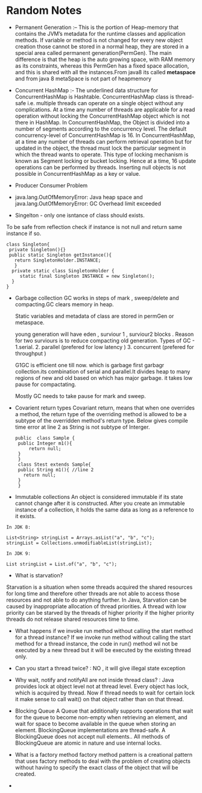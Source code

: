 # Random Notes

- Permanent Generation :– This is the portion of Heap-memory that contains the JVM’s metadata for the runtime classes and application methods.
 If variable or method is not changed for every new object creation those cannot be stored in a normal heap, 
 they are stored in a special area called permanent generation(PermGen).
 The main difference is that the heap is the auto growing space, with RAM memory as its constraints, 
 whereas this PermGen has a fixed space allocation, and this is shared with all the instances.From java8 its called **metaspace** and 
 from java 8 metaSpace is not    part of heapmemory

- Concurrent HashMap :- The underlined data structure for ConcurrentHashMap is Hashtable.
ConcurrentHashMap class is thread-safe i.e. multiple threads can operate on a single object without any complications.
At a time any number of threads are applicable for a read operation without locking the ConcurrentHashMap object which is not there in HashMap.
In ConcurrentHashMap, the Object is divided into a number of segments according to the concurrency level.
The default concurrency-level of ConcurrentHashMap is 16.
In ConcurrentHashMap, at a time any number of threads can perform retrieval operation but for updated in the object, the thread must lock the particular segment in which the thread wants to operate. This type of locking mechanism is known as Segment locking or bucket locking. Hence at a time, 16 update operations can be performed by threads.
Inserting null objects is not possible in ConcurrentHashMap as a key or value.

- Producer Consumer Problem
-  java.lang.OutOfMemoryError: Java heap space  and   java.lang.OutOfMemoryError: GC Overhead limit exceeded
-  Singelton - only one isntance of class should exists.
  
  To be safe from reflection check if instance is not null and return same instance if so.
  ````
  class Singleton{
   private Singleton(){}
   public static Singleton getInstance(){
     return SingletonHolder.INSTANCE;
     }
    private static class SingletonHolder {
       static final Singleton INSTANCE = new Singleton();
    }
  }
  ````
 - Garbage collection
   GC works in steps of mark , sweep/delete and compacting.GC clears memory in heap.
   
   Static variables and metadata of class are stored in permGen or metaspace.
   
   young generation will have eden , surviour 1 , surviour2 blocks . Reason for two surviours is to reduce compacting
   old generation.
   Types of GC - 1.serial.   2. parallel (prefered for low latency )      3. concurrent (prefered for throughput )
   
   G1GC is efficient one till now. which is garbage first garbagr collection.its combination of serial and parallel.It divides heap to many regions of new and old based on which has major garbage. it takes low pause for compactating. 
   
   Mostly GC needs to take pause for mark and sweep.
   
 - Covarient return types
   Covariant return, means that when one overrides a method, the return type of the overriding method is allowed to be a subtype of the overridden method's return type.
   Below gives compile time error at line 2 as String is not subtype of Interger.
   ```
   public  class Sample {
    public Integer m1(){
        return null;
    }
    }
    class Stest extends Sample{
    public String m1(){ //line 2
      return null;
    }
    }
 - Immutable collections
   An object is considered immutable if its state cannot change after it is constructed. After you create an immutable instance of a collection, it holds the same data as long as a reference to it exists.

```
In JDK 8:

List<String> stringList = Arrays.asList("a", "b", "c");
stringList = Collections.unmodifiableList(stringList);

In JDK 9:

List stringList = List.of("a", "b", "c");
```
- What is starvation?

 Starvation is a situation when some threads acquired the shared resources for long time and therefore other threads are not able to access those resources and not able to do anything further.
  In Java, Starvation can be caused by inappropriate allocation of thread priorities.
  A thread with low priority can be starved by the threads of higher priority if the higher priority threads do not release shared resources time to time.
  
- What happens if we invoke run method without calling the start method for a thread instance?
  If we invoke run method without calling the start method for a thread instance, the code in run() method wil not be executed by a new thread but it will be executed by the existing thread only.

- Can you start a thread twice? : NO , it will give illegal state exception
- Why wait, notify and notifyAll are not inside thread class? : Java provides lock at object level not at thread level. Every object has lock, which is acquired by thread. Now if thread needs to wait for certain lock it make sense to call wait() on that object rather than on that thread.
- Blocking Queue 
  A Queue that additionally supports operations that wait for the queue to become non-empty when retrieving an element, and wait for space to become available in the queue when storing an element.
  BlockingQueue implementations are thread-safe.
  A BlockingQueue does not accept null elements.. All methods of BlockingQueue are atomic in nature and use internal locks.
- What is a factory method 
   factory method pattern is a creational pattern that uses factory methods to deal with the problem of creating objects without having to specify the exact class of the object that will be created.
- 

